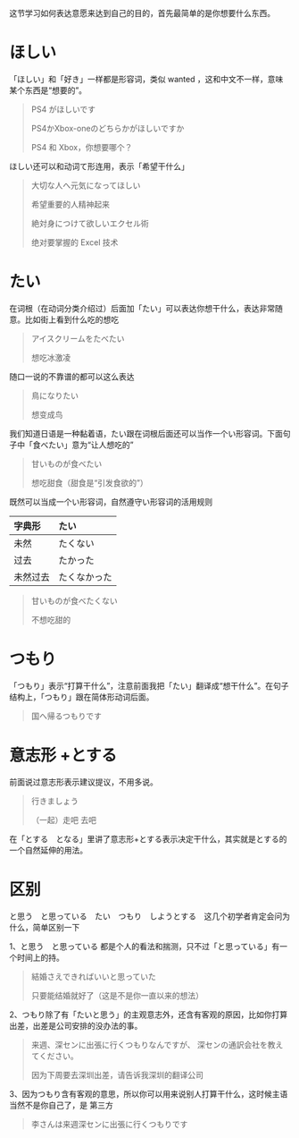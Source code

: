 这节学习如何表达意愿来达到自己的目的，首先最简单的是你想要什么东西。

# ほしい

「ほしい」和「好き」一样都是形容词，类似 wanted ，这和中文不一样，意味某个东西是“想要的”。

> PS4 がほしいです
>
> PS4かXbox-oneのどちらかがほしいですか
>
> PS4 和 Xbox，你想要哪个？

ほしい还可以和动词て形连用，表示「希望干什么」

> 大切な人へ元気になってほしい
>
> 希望重要的人精神起来
>
> 絶対身につけて欲しいエクセル術
>
> 绝对要掌握的 Excel 技术

# たい

在词根（在动词分类介绍过）后面加「たい」可以表达你想干什么，表达非常随意。比如街上看到什么吃的想吃

> アイスクリームをたべたい
>
> 想吃冰激凌

随口一说的不靠谱的都可以这么表达

> 鳥になりたい
>
> 想变成鸟

我们知道日语是一种黏着语，たい跟在词根后面还可以当作一个い形容词。下面句子中「食べたい」意为“让人想吃的”

> 甘いものが食べたい
>
> 想吃甜食（甜食是“引发食欲的”）

既然可以当成一个い形容词，自然遵守い形容词的活用规则

| 字典形 | たい |
| :--- | :--- |
| 未然 | たくない |
| 过去 | たかった |
| 未然过去 | たくなかった |

> 甘いものが食べたくない
>
> 不想吃甜的

# つもり

「つもり」表示“打算干什么”，注意前面我把「たい」翻译成“想干什么”。在句子结构上，「つもり」跟在简体形动词后面。

> 国へ帰るつもりです

# 意志形 +とする

前面说过意志形表示建议提议，不用多说。

> 行きましょう
>
> （一起）走吧 去吧

在「とする　となる」里讲了意志形+とする表示决定干什么，其实就是とする的一个自然延伸的用法。

# 区别

と思う　と思っている　たい　つもり　しようとする　这几个初学者肯定会问为什么，简单区别一下

1、と思う　と思っている 都是个人的看法和揣测，只不过「と思っている」有一个时间上的持。

> 結婚さえできればいいと思っていた
>
> 只要能结婚就好了（这是不是你一直以来的想法）

2、つもり除了有「たいと思う」的主观意志外，还含有客观的原因，比如你打算出差，出差是公司安排的没办法的事。

> 来週、深センに出張に行くつもりなんですが、深センの通訳会社を教えてください。
>
> 因为下周要去深圳出差，请告诉我深圳的翻译公司

3、因为つもり含有客观的意思，所以你可以用来说别人打算干什么，这时候主语当然不是你自己了，是 第三方

> 李さんは来週深センに出張に行くつもりです



